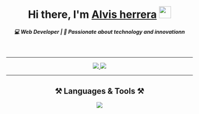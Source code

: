 <h1 align="center">Hi there, I'm <a href="https://www.blackcater.win/" target="_blank">Alvis herrera</a> <img
  src="https://github.com/blackcater/blackcater/raw/main/images/Hi.gif" height="32" /></h1> 

<h5 align="center"> 💻 Web Developer | 🚀 Passionate about technology and innovationn</h5>
<br /> 
  <hr/>
<div align="center">  
  <a href="https://www.linkedin.com/in/alvisherrera/" target="_blank">
    <img src="https://img.shields.io/badge/LinkedIn-0077B5?style=for-the-badge&logo=linkedin&logoColor=white" />
  </a>
  <a href="https://alvis-porfolio.netlify.app" target="_blank">
     <img src="https://img.shields.io/badge/Portfolio-FF5722?style=for-the-badge&logo=todoist&logoColor=white" /> 
  </a>
</div> 
 <hr/>
 
<h2 align="center">⚒️ Languages & Tools ⚒️</h2>
 
<div align="center">   
<img src="https://skillicons.dev/icons?i=nestjs,nodejs,express,angular,typescript,mongodb,postgres,redis,supabase,vite,git,docker,npm,postman" width={100}/><br>
</div> 
